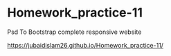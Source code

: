 # Homework_practice-11
Psd To Bootstrap complete responsive website

https://jubaidislam26.github.io/Homework_practice-11/
